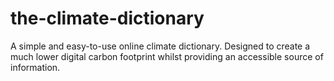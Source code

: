 # the-climate-dictionary
A simple and easy-to-use online climate dictionary. Designed to create a much lower digital carbon footprint whilst providing an accessible source of information.
